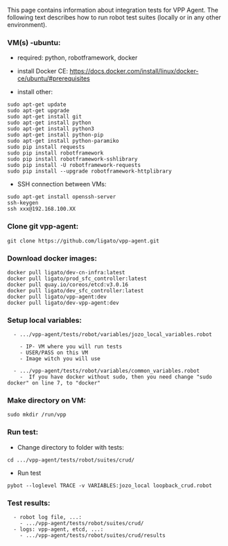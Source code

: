 This page contains information about integration tests for VPP Agent. The following text describes how to run robot test suites (locally or in any other environment).

### VM(s) -ubuntu:
  - required: python, robotframework, docker

  - install Docker CE: https://docs.docker.com/install/linux/docker-ce/ubuntu/#prerequisites
  - install other:
```
sudo apt-get update
sudo apt-get upgrade
sudo apt-get install git
sudo apt-get install python
sudo apt-get install python3
sudo apt-get install python-pip
sudo apt-get install python-paramiko
sudo pip install requests
sudo pip install robotframework
sudo pip install robotframework-sshlibrary
sudo pip install -U robotframework-requests
sudo pip install --upgrade robotframework-httplibrary
```

  - SSH connection between VMs:
```
sudo apt-get install openssh-server
ssh-keygen
ssh xxx@192.168.100.XX
```

### Clone git vpp-agent:
```
git clone https://github.com/ligato/vpp-agent.git
```

### Download docker images:
```
docker pull ligato/dev-cn-infra:latest             
docker pull ligato/prod_sfc_controller:latest          
docker pull quay.io/coreos/etcd:v3.0.16             
docker pull ligato/dev_sfc_controller:latest 
docker pull ligato/vpp-agent:dev 
docker pull ligato/dev-vpp-agent:dev
```

### Setup local variables:
      - .../vpp-agent/tests/robot/variables/jozo_local_variables.robot

        - IP- VM where you will run tests
        - USER/PASS on this VM
        - Image witch you will use

      - .../vpp-agent/tests/robot/variables/common_variables.robot
        -  If you have docker without sudo, then you need change "sudo docker" on line 7, to "docker"

### Make directory on VM:
```
sudo mkdir /run/vpp
```

### Run test:
  - Change directory to folder with tests:
```
cd .../vpp-agent/tests/robot/suites/crud/
```
  - Run test
 ```
pybot --loglevel TRACE -v VARIABLES:jozo_local loopback_crud.robot
```

### Test results:
      - robot log file, ...:
        - .../vpp-agent/tests/robot/suites/crud/
      - logs: vpp-agent, etcd, ...:
        - .../vpp-agent/tests/robot/suites/crud/results
